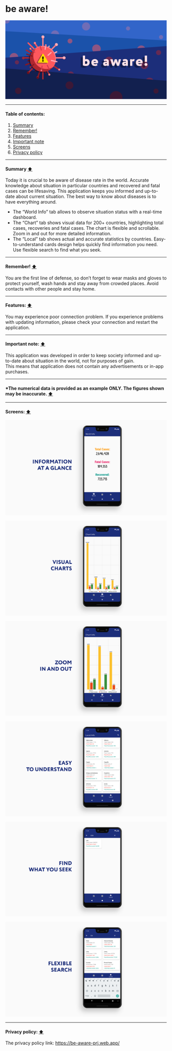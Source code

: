 # be aware!

![icon_featured_graphic](/screens/icon_featured_graphic.png)

****
#### Table of contents:
1. [Summary](#summary-arrow_up)
2. [Remember!](#remember-arrow_up)
3. [Features](#features-arrow_up)
4. [Important note](#important-note-arrow_up)
5. [Screens](#screens-arrow_up)
6. [Privacy policy](#privacy-policy-arrow_up)
****
#### Summary [:arrow_up:](#table-of-contents)
Today it is crucial to be aware of disease rate in the world. Accurate knowledge about situation in particular countries and recovered and fatal cases can be lifesaving.
This application keeps you informed and up-to-date about current situation. The best way to know about diseases is to have everything around.
* The “World Info” tab allows to observe situation status with a real-time dashboard.
* The “Chart” tab shows visual data for 200+ countries, highlighting total cases, recoveries and fatal cases. The chart is flexible and scrollable. Zoom in and out for more detailed information.
* The “Local” tab shows actual and accurate statistics by countries. Easy-to-understand cards design helps quickly find information you need. Use flexible search to find what you seek.
****
#### Remember! [:arrow_up:](#table-of-contents)
You are the first line of defense, so don’t forget to wear masks and gloves to protect yourself, wash hands and stay away from crowded places. Avoid contacts with other people and stay home.
****

#### Features: [:arrow_up:](#table-of-contents)
You may experience poor connection problem. If you experience problems with updating information, please check your connection and restart the application.
****
#### Important note: [:arrow_up:](#table-of-contents)
This application was developed in order to keep society informed and up-to-date about situation in the world, not for purposes of gain.<br/> This means that application does not contain any advertisements or in-app purchases.
****
#### *The numerical data is provided as an example ONLY. The figures shown may be inaccurate. [:arrow_up:](#table-of-contents)
****
#### Screens: [:arrow_up:](#table-of-contents)

![1main_new](/screens/1main_new.png)

![1chart1_new](/screens/1chart1_new.png)

![1chart2_new](/screens/1chart2_new.png)

![1cards1_new](/screens/1cards1_new.png)

![1cards2_new](/screens/1cards2_new.png)

![1cards3_new](/screens/1cards3_new.png)

****
#### Privacy policy: [:arrow_up:](#table-of-contents)
The privacy policy link: https://be-aware-prj.web.app/
